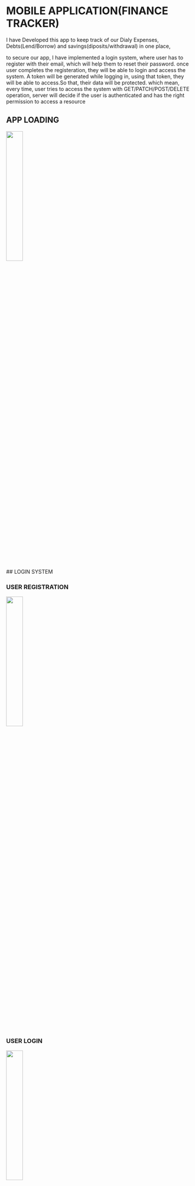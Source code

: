 # MOBILE APPLICATION(FINANCE TRACKER)

I have Developed this app to keep track of our Dialy Expenses, Debts(Lend/Borrow) and savings(diposits/withdrawal) in one place,

to secure our app, I have implemented a login system, where user has to register with their email, which will help them to reset their password.
once user completes the registeration, they will be able to login and access the system. A token will be generated while logging in, using
that token, they will be able to access.So that, their data will be protected. which mean, every time, user tries to access the system with GET/PATCH/POST/DELETE operation, server will decide if the user is authenticated and has the right permission to access a resource

## APP LOADING

<p>
    <img src="assets/readme/app_loading.jpg" width="30%">
</p>
## LOGIN SYSTEM

### USER REGISTRATION

<p>
    <img src="assets/readme/register.jpg" width="30%">
</p>

### USER LOGIN

<p>
    <img src="assets/readme/login.jpg" width="30%">
</p>

### FORGET PASSWORD PROCESS

<p>
    <img src="assets/readme/forget_password.jpg" width="25%">
    <img src="assets/readme/invalid_forget_password.jpg" width="25%">
    <img src="assets/readme/valid_email_successful.jpg" width="25%">
    <img src="assets/readme/enter_code_password.jpg" width="25%">
    <img src="assets/readme/reset_password.jpg" width="25%">
</p>

**Forget Password Email Template**

<p>
    <img src="assets/readme/email_templete_1.jpg" width="25%">
    <img src="assets/readme/email_template_2.jpg" width="25%">
</p>

### HOME PAGE

<p>
    <img src="assets/readme/home_page.jpg" width="25%">
</p>

## General Settings

** Setup your name and Currency **

<p>
    <img src="assets/readme/settings.jpg" width="25%">
</p>

## Daily Expense

<p>
    <img src="assets/readme/expenses/dashboard.jpg" width="25%">
    <img src="assets/readme/expenses/add_expense_1.jpg" width="25%">
    <img src="assets/readme/expenses/add_expense_2.jpg" width="25%">
    <img src="assets/readme/expenses/add_expense_date.jpg" width="25%">
    <img src="assets/readme/expenses/expense_summary_graph.jpg" width="25%">
    <img src="assets/readme/expenses/categories.jpg" width="25%">
    <img src="assets/readme/expenses/add_category_1.jpg" width="25%">
    <img src="assets/readme/expenses/add-category_2.jpg" width="25%">
    <img src="assets/readme/expenses/all_expense_income_1.jpg" width="25%">
    <img src="assets/readme/expenses/all_expene_income_weekly_wise.jpg" width="25%">
    <img src="assets/readme/expenses/all_expense_income_weekly_categorywise.jpg" width="25%">
    <img src="assets/readme/expenses/expense_summary.jpg" width="25%">
    <img src="assets/readme/expenses/expense_summary_graph.jpg" width="25%">
    <img src="assets/readme/expenses/expense_summary_weekly_datewise.jpg" width="25%">
    <img src="assets/readme/expenses/income_summary.jpg" width="25%">
    <img src="assets/readme/expenses/income_summary_weekly.jpg" width="25%">
    <img src="assets/readme/expenses/monthly_graph_1.jpg" width="25%">
    <img src="assets/readme/expenses/monthly_graph_2.jpg" width="25%">
    <img src="assets/readme/expenses/weekly_graph_1.jpg" width="25%">
    <img src="assets/readme/expenses/weekly_graph_2.jpg" width="25%">
    <img src="assets/readme/expenses/weekly_graph_3.jpg" width="25%">
    <img src="assets/readme/expenses/recurring_payment_summary.jpg" width="25%">
    <img src="assets/readme/expenses/add_recurring.jpg" width="25%">
    <img src="assets/readme/expenses/view_completed_recurring.jpg" width="25%">
    <img src="assets/readme/expenses/view active recurring.jpg" width="25%">
    <img src="assets/readme/expenses/update_recurring.jpg" width="25%">
    
</p>

## KEEP TRACK OF SAVINGS

<p>
    <img src="assets/readme/savings/total_summary.jpg" width="25%">
    <img src="assets/readme/savings/savings_list.jpg" width="25%">
    <img src="assets/readme/savings/add_savings.jpg" width="25%">
    <img src="assets/readme/savings/add_saving_dropdown.jpg" width="25%">
    <img src="assets/readme/savings/update_savings.jpg" width="25%">
    <img src="assets/readme/savings/summary_graph.jpg" width="25%">
</p>

## KEEP TRACK OF DEBTS

<p>
    <img src="assets/readme/debts/debt_summary.jpg" width="25%">
    <img src="assets/readme/debts/add_debt_from_list.jpg" width="25%">
    <img src="assets/readme/debts/add_debt_from_new_name.jpg" width="25%">
    <img src="assets/readme/debts/add_debt_form_dropdown.jpg" width="25%">
    <img src="assets/readme/debts/add_debt_form_date.jpg" width="25%">
    <img src="assets/readme/debts/lend_to.jpg" width="25%">
    <img src="assets/readme/debts/get_from.jpg" width="25%">
    <img src="assets/readme/debts/debt_summary_by_name.jpg" width="25%">
    <img src="assets/readme/debts/debt_by_name.jpg" width="25%">
    <img src="assets/readme/debts/update_debt_form.jpg" width="25%">
</p>
